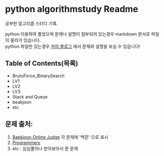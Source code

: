 # python algorithmstudy Readme

공부한 알고리즘 스터디 기록.

python 이용하여 풀었으며 문제나 설명이 첨부되어 있는경우 markdown 문서로 파일이 올라가 있습니다.  
python 파일만 있는경우 [저의 블로그](https://jinokiim.github.io/post_algorithmstudy/) 에서 문제와 설명을 보실 수 있습니다!




## Table of Contents(목록)

- BrutoForce_BinarySearch
- LV1
- LV2
- LV3
- Stack and Queue
- beakjoon
- etc

## 문제 출처:

1. [Baekjoon Online Judge](https://www.acmicpc.net/step) 각 문제에 '백준' 으로 표시
2. [Programmers](https://programmers.co.kr/learn/challenges) 
3. etc : 심심풀이나 받아보아서 푼 문제
